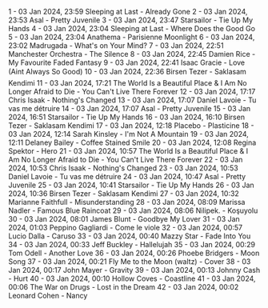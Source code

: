 1 - 03 Jan 2024, 23:59	Sleeping at Last - Already Gone
2 - 03 Jan 2024, 23:53	Asal - Pretty Juvenile
3 - 03 Jan 2024, 23:47	Starsailor - Tie Up My Hands
4 - 03 Jan 2024, 23:04	Sleeping at Last - Where Does the Good Go
5 - 03 Jan 2024, 23:04	Anathema - Parisienne Moonlight
6 - 03 Jan 2024, 23:02	Madrugada - What's on Your Mind?
7 - 03 Jan 2024, 22:51	Manchester Orchestra - The Silence
8 - 03 Jan 2024, 22:45	Damien Rice - My Favourite Faded Fantasy
9 - 03 Jan 2024, 22:41	Isaac Gracie - Love (Aint Always So Good)
10 - 03 Jan 2024, 22:36	Birsen Tezer - Saklasam Kendimi
11 - 03 Jan 2024, 17:21	The World Is a Beautiful Place & I Am No Longer Afraid to Die - You Can't Live There Forever
12 - 03 Jan 2024, 17:17	Chris Isaak - Nothing's Changed
13 - 03 Jan 2024, 17:07	Daniel Lavoie - Tu vas me détruire
14 - 03 Jan 2024, 17:07	Asal - Pretty Juvenile
15 - 03 Jan 2024, 16:51	Starsailor - Tie Up My Hands
16 - 03 Jan 2024, 16:10	Birsen Tezer - Saklasam Kendimi
17 - 03 Jan 2024, 12:18	Placebo - Plasticine
18 - 03 Jan 2024, 12:14	Sarah Kinsley - I'm Not A Mountain
19 - 03 Jan 2024, 12:11	Delaney Bailey - Coffee Stained Smile
20 - 03 Jan 2024, 12:08	Regina Spektor - Hero
21 - 03 Jan 2024, 10:57	The World Is a Beautiful Place & I Am No Longer Afraid to Die - You Can't Live There Forever
22 - 03 Jan 2024, 10:53	Chris Isaak - Nothing's Changed
23 - 03 Jan 2024, 10:53	Daniel Lavoie - Tu vas me détruire
24 - 03 Jan 2024, 10:47	Asal - Pretty Juvenile
25 - 03 Jan 2024, 10:41	Starsailor - Tie Up My Hands
26 - 03 Jan 2024, 10:36	Birsen Tezer - Saklasam Kendimi
27 - 03 Jan 2024, 10:32	Marianne Faithfull - Misunderstanding
28 - 03 Jan 2024, 08:09	Marissa Nadler - Famous Blue Raincoat
29 - 03 Jan 2024, 08:06	Nilipek. - Koşuyolu
30 - 03 Jan 2024, 08:01	James Blunt - Goodbye My Lover
31 - 03 Jan 2024, 01:03	Peppino Gagliardi - Come le viole
32 - 03 Jan 2024, 00:57	Lucio Dalla - Caruso
33 - 03 Jan 2024, 00:40	Mazzy Star - Fade Into You
34 - 03 Jan 2024, 00:33	Jeff Buckley - Hallelujah
35 - 03 Jan 2024, 00:29	Tom Odell - Another Love
36 - 03 Jan 2024, 00:26	Phoebe Bridgers - Moon Song
37 - 03 Jan 2024, 00:21	Fly Me to the Moon (waltz) - Cover
38 - 03 Jan 2024, 00:17	John Mayer - Gravity
39 - 03 Jan 2024, 00:13	Johnny Cash - Hurt
40 - 03 Jan 2024, 00:10	Hollow Coves - Coastline
41 - 03 Jan 2024, 00:06	The War on Drugs - Lost in the Dream
42 - 03 Jan 2024, 00:02	Leonard Cohen - Nancy

